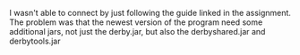 I wasn't able to connect by just following the guide linked in the assignment. The problem was that the newest version of the program need some additional jars, not just the derby.jar, but also the derbyshared.jar and derbytools.jar 